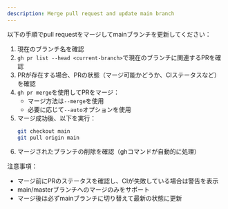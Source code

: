 ```yaml
---
description: Merge pull request and update main branch
---
```


以下の手順でpull requestをマージしてmainブランチを更新してください：

1. 現在のブランチ名を確認
2. `gh pr list --head <current-branch>`で現在のブランチに関連するPRを確認
3. PRが存在する場合、PRの状態（マージ可能かどうか、CIステータスなど）を確認
4. `gh pr merge`を使用してPRをマージ：
   - マージ方法は`--merge`を使用
   - 必要に応じて`--auto`オプションを使用
5. マージ成功後、以下を実行：
   ```bash
   git checkout main
   git pull origin main
   ```
6. マージされたブランチの削除を確認（ghコマンドが自動的に処理）

注意事項：
- マージ前にPRのステータスを確認し、CIが失敗している場合は警告を表示
- main/masterブランチへのマージのみをサポート
- マージ後は必ずmainブランチに切り替えて最新の状態に更新
